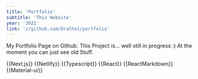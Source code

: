 ```yaml
---
title: 'Portfolio'
subtitle: 'This Website'
year: '2021'
link: '//github.com/Drathal/portfolio'
---
```


My Portfolio Page on Github. This Project is... well still in progress :) At the moment you can just see old Stuff.

{{Next.js}}
{{Netlify}}
{{Typescript}}
{{React}}
{{ReactMarkdown}}
{{Material-ui}}
